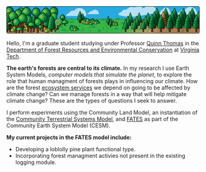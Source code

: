 <!-- -----------------------------------------------------------------------------------------------
https://github.com/JoshuaRady/JoshuaRady    README.md
JMR
Started: 9/7/2020

This special repository ReadMe renders at the top of the account profile page.
Images need to use absolute links or they will fail to render properly from the profile page, which
seems to be treated as outside the 'namesake' repository.

Copyright (C) 2020 Joshua M. Rady, All Rights Reserved
------------------------------------------------------------------------------------------------ -->

<!-- The ReadMe section of the profile page is about 904 px wide. -->
<img src="https://github.com/JoshuaRady/JoshuaRady/blob/master/images/ProfileHeader2.png">

Hello, I'm a graduate student studying under Professor [Quinn Thomas](https://www.epics.frec.vt.edu/?page_id=67) in the [Department of Forest Resources and Environmental Conservation](http://frec.vt.edu) at [Virginia Tech](https://vt.edu).

**The earth's forests are central to its climate.** In my research I use Earth System Models, _computer models that simulate the planet_, to explore the role that human managment of forests plays in influencing our climate.  How are the forest [ecosystem services](https://en.wikipedia.org/wiki/Ecosystem_service) we depend on going to be affected by climate change? Can we manage forests in a way that will help mitigate climate change? These are the types of questions I seek to answer.

I perform experiments using the Community Land Model, an instantiation of the [Community Terrestrial Systems Model](http://github.com/ESCOMP/CTSM), and [FATES](http://github.com/NGEET/fates) as part of the Community Earth System Model (CESM).

**My current projects in the FATES model include:**
* Developing a loblolly pine plant functional type.
* Incorporating forest managment activies not present in the existing logging module.
